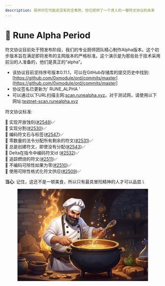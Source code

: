 ```yaml
---
description: 厨师对它可能还没有完全煮熟，但它提供了一个诱人的一瞥符文协议的未来
---
```


# 🏹 Rune Alpha Period

符文协议目前处于预发布阶段，我们的专业厨师团队精心制作Alpha版本。这个初步版本旨在满足即将发布的主网版本的严格标准。这个演示是为那些处于技术采用前沿的人准备的，他们是真正的“alpha”。

* 该协议目前坚持序号版本0.11.1，可以在GitHub存储库的提交历史中找到:[https://github.com/0xmodule/ord/commits/master](https://github.com/0xmodule/ord/commits/master] 
* 协议签名已更新为' RUNE_ALPHA ' 
* 可以通过以下URL扫描主网:[scan.runealpha.xyz](https://scan.runealpha.xyz/)。对于测试网，请使用以下网址:[testnet-scan.runealpha.xyz](https://testnet-scan.runealpha.xyz/)

符文协议标准:

💠 实现开放蚀刻([#2548](https://github.com/ordinals/ord/pull/2548))✅\
💠 实现分割([#2530](https://github.com/ordinals/ord/pull/2530))✅\
💠 编码符文石与标签([#2547](https://github.com/ordinals/ord/pull/2547))✅\
💠 零数量的法令分配所有剩余的符文([#2531](https://github.com/ordinals/ord/pull/2531))✅\
💠 总是创建符文，即使没有分配([#2543](https://github.com/ordinals/ord/pull/2543))✅\
💠 Delta在指令中编码符文id ([#2532](https://github.com/ordinals/ord/pull/2532))✅\
💠 追踪燃烧的符文([#2511](https://github.com/ordinals/ord/pull/2511))✅\
💠 不编码可除性如果为零([#2510](https://github.com/ordinals/ord/pull/2510))✅\
💠 使用可除性格式化符文供应([#2509](https://github.com/ordinals/ord/pull/2509))✅

**当心**: 记住，这还不是一顿美食，所以只有最具冒险精神的人才可以品尝.\


<figure><img src=".gitbook/assets/image (26).png" alt=""><figcaption></figcaption></figure>
